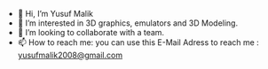 - 👋 Hi, I’m Yusuf Malik
- 👀 I’m interested in 3D graphics, emulators and 3D Modeling.
- 💞️ I’m looking to collaborate with a team.
- 📫 How to reach me: you can use this E-Mail Adress to reach me : yusufmalik2008@gmail.com
